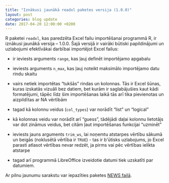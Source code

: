 ```yaml
---
title: "Iznākusi jaunākā readxl paketes versija (1.0.0)"
layout: post
categories: blog update
date: 2017-04-20 12:00:00 +0200
---
```




R paketei `readxl`, kas paredzēta Excel failu importēšanai programmā R, ir iznākusi jaunākā versija – 1.0.0. Šajā versijā ir vairāki būtiski papildinājumi un uzlabojumi efektīvākai darbībai importējot Excel failus:

* ir ieviests arguments `range`, kas ļauj definēt importējamo apgabalu

* ieviests arguments `n_max`, kas ļauj noteikt maksimālo importējamo datu rindu skaitu

* vairs netiek importētas “tukšās” rindas un kolonnas. Tās ir Excel šūnas, kuras izskatās vizuāli bez datiem, bet kurām ir saglabājušies kaut kādi formatējumi, tāpēc līdz šim importēšanas laikā tās arī tika pievienotas un aizpildītas ar NA vērtībām

* tagad kā kolonnu veidus (`col_types`) var norādīt “list” un “logical”

* kā kolonnas veidu var norādīt arī “guess”, tādējādi daļai kolonnu lietotājs var dot zināmus veidus, bet citām ļaut importēšanas funkcijai “uzminēt”

* ieviests jauns arguments `trim_ws`, lai noņemtu atstarpes vērtību sākumā un beigās (noklusētā vērtība ir `TRUE`) - tas ir b'ūtisks uzlabojums, jo Excel parasti atlasot vērtības nevar redzēt, ja pirms vai pēc vērtības ielikta atstarpe

* tagad arī programmā LibreOffice izveidotie datumi tiek uzskatīti par datumiem.

Ar pilnu jaunumu sarakstu var iepazīties paketes [NEWS failā]( https://cran.r-project.org/web/packages/readxl/news.html). 
